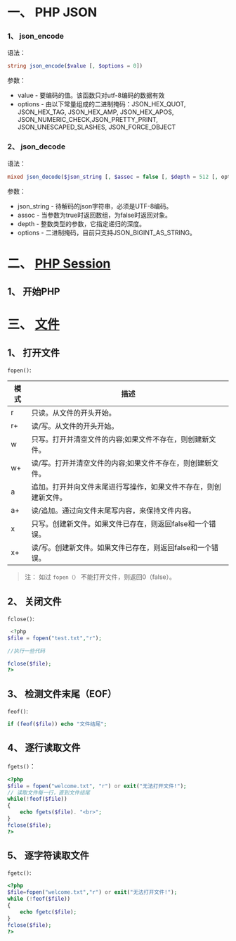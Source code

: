 # 一、 PHP JSON
### 1、 json_encode
语法：  
```php
string json_encode($value [, $options = 0])
```
参数：  
* value - 要编码的值。该函数只对utf-8编码的数据有效
* options - 由以下常量组成的二进制掩码：JSON_HEX_QUOT, JSON_HEX_TAG, JSON_HEX_AMP, JSON_HEX_APOS, JSON_NUMERIC_CHECK,JSON_PRETTY_PRINT, JSON_UNESCAPED_SLASHES, JSON_FORCE_OBJECT

### 2、 json_decode
语法：  
```php
mixed json_decode($json_string [, $assoc = false [, $depth = 512 [, options = 0]]])
```
参数：  
* json_string - 待解码的json字符串，必须是UTF-8编码。
* assoc - 当参数为true时返回数组，为false时返回对象。
* depth - 整数类型的参数，它指定递归的深度。
* options - 二进制掩码，目前只支持JSON_BIGINT_AS_STRING。

# 二、 [PHP Session](https://www.runoob.com/php/php-sessions.html)
## 1、 开始PHP 

# 三、 [文件](https://www.runoob.com/php/php-file.html)
## 1、 打开文件
`fopen()`:  

| 模式 | 描述 |
| --- | --- |
| r | 只读。从文件的开头开始。 |
| r+ | 读/写。从文件的开头开始。 |
| w | 只写。打开并清空文件的内容;如果文件不存在，则创建新文件。 |
| w+ | 读/写。打开并清空文件的内容;如果文件不存在，则创建新文件。 |
| a | 追加。打开并向文件末尾进行写操作，如果文件不存在，则创建新文件。 |
| a+ | 读/追加。通过向文件末尾写内容，来保持文件内容。 |
| x | 只写。创建新文件。如果文件已存在，则返回false和一个错误。 |
| x+ | 读/写。创建新文件。如果文件已存在，则返回false和一个错误。 |

>注： 如过 `fopen（）` 不能打开文件，则返回0（false）。


## 2、 关闭文件
`fclose()`:  
```php
 <?php
$file = fopen("test.txt","r");

//执行一些代码

fclose($file);
?>
```

## 3、 检测文件末尾（EOF）
`feof()`:  
```php
if (feof($file)) echo "文件结尾"; 
```

## 4、 逐行读取文件
`fgets()`：  
```php
<?php
$file = fopen("welcome.txt", "r") or exit("无法打开文件!");
// 读取文件每一行，直到文件结尾
while(!feof($file))
{
    echo fgets($file). "<br>";
}
fclose($file);
?> 
```

## 5、 逐字符读取文件
`fgetc()`:  
```php
<?php
$file=fopen("welcome.txt","r") or exit("无法打开文件!");
while (!feof($file))
{
    echo fgetc($file);
}
fclose($file);
?> 
```
